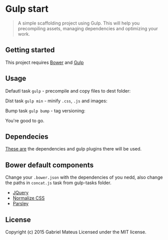 # Gulp start
> A simple scaffolding project using Gulp. This will help you precompiling assets, managing dependencies and optimizing your work.

## Getting started
This project requires [Bower](http://bower.io/) and [Gulp](http://gulpjs.com/)

## Usage

Defautl task `gulp` - precompile and copy files to dest folder: 

Dist task `gulp min` - minify `.css`, `.js` and images: 

Bump task `gulp bump` - tag versioning:  

You're good to go.

## Dependecies
[These are](https://bitbucket.org/gabrieldiv64/div64-skeleton/src/7bb8dde05cdc03fe60b89e7ff407306d329e06e7/DEPENDECIES.md?at=master) the dependencies and gulp plugins there will be used.

## Bower default components
Change your `.bower.json` with the dependencies of you nedd, also change the paths in `concat.js` task from gulp-tasks folder.

+ [JQuery](http://jquery.com/)
+ [Normalize CSS](http://necolas.github.io/normalize.css/)
+ [Parsley](http://parsleyjs.org/)

## License
Copyright (c) 2015 Gabriel Mateus Licensed under the MIT license.
